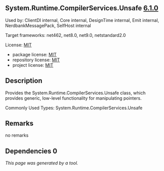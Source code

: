 System.Runtime.CompilerServices.Unsafe [6.1.0](https://www.nuget.org/packages/System.Runtime.CompilerServices.Unsafe/6.1.0)
--------------------

Used by: ClientDI internal, Core internal, DesignTime internal, Emit internal, NerdbankMessagePack, SelfHost internal

Target frameworks: net462, net8.0, net9.0, netstandard2.0

License: [MIT](../../../../licenses/mit) 

- package license: [MIT](https://licenses.nuget.org/MIT) 
- repository license: [MIT](https://github.com/dotnet/maintenance-packages) 
- project license: [MIT](https://github.com/dotnet/maintenance-packages) 

Description
-----------
Provides the System.Runtime.CompilerServices.Unsafe class, which provides generic, low-level functionality for manipulating pointers.

Commonly Used Types:
System.Runtime.CompilerServices.Unsafe

Remarks
-----------
no remarks


Dependencies 0
-----------


*This page was generated by a tool.*